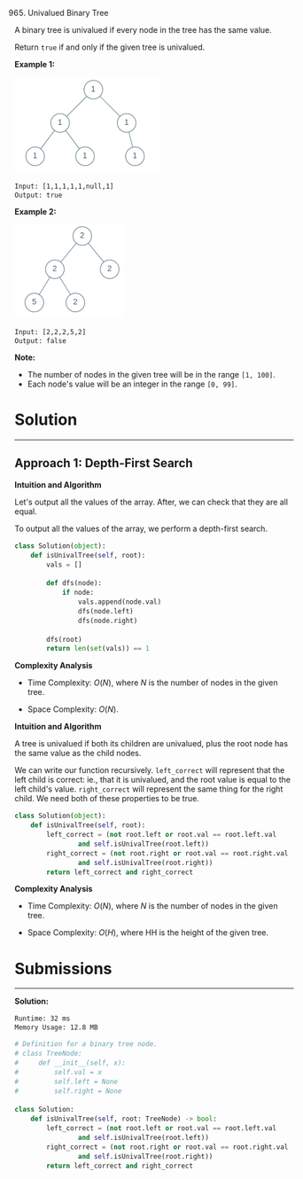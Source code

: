 965. Univalued Binary Tree

A binary tree is univalued if every node in the tree has the same value.

Return `true` if and only if the given tree is univalued.

 

**Example 1:**

![965_unival_bst_1.png](img/965_unival_bst_1.png)
```
Input: [1,1,1,1,1,null,1]
Output: true
```

**Example 2:**

![965_unival_bst_2.png](img/965_unival_bst_2.png)
```
Input: [2,2,2,5,2]
Output: false
```

**Note:**

* The number of nodes in the given tree will be in the range `[1, 100]`.
* Each node's value will be an integer in the range `[0, 99]`.

# Solution
---
## Approach 1: Depth-First Search
**Intuition and Algorithm**

Let's output all the values of the array. After, we can check that they are all equal.

To output all the values of the array, we perform a depth-first search.

```python
class Solution(object):
    def isUnivalTree(self, root):
        vals = []

        def dfs(node):
            if node:
                vals.append(node.val)
                dfs(node.left)
                dfs(node.right)

        dfs(root)
        return len(set(vals)) == 1
```

**Complexity Analysis**

* Time Complexity: $O(N)$, where $N$ is the number of nodes in the given tree.

* Space Complexity: $O(N)$.

**Intuition and Algorithm**

A tree is univalued if both its children are univalued, plus the root node has the same value as the child nodes.

We can write our function recursively. `left_correct` will represent that the left child is correct: ie., that it is univalued, and the root value is equal to the left child's value. `right_correct` will represent the same thing for the right child. We need both of these properties to be true.

```python
class Solution(object):
    def isUnivalTree(self, root):
        left_correct = (not root.left or root.val == root.left.val
                and self.isUnivalTree(root.left))
        right_correct = (not root.right or root.val == root.right.val
                and self.isUnivalTree(root.right))
        return left_correct and right_correct
```

**Complexity Analysis**

* Time Complexity: $O(N)$, where $N$ is the number of nodes in the given tree.

* Space Complexity: $O(H)$, where HH is the height of the given tree.

# Submissions
---
**Solution:**
```
Runtime: 32 ms
Memory Usage: 12.8 MB
```
```python
# Definition for a binary tree node.
# class TreeNode:
#     def __init__(self, x):
#         self.val = x
#         self.left = None
#         self.right = None

class Solution:
    def isUnivalTree(self, root: TreeNode) -> bool:
        left_correct = (not root.left or root.val == root.left.val
                and self.isUnivalTree(root.left))
        right_correct = (not root.right or root.val == root.right.val
                and self.isUnivalTree(root.right))
        return left_correct and right_correct
```